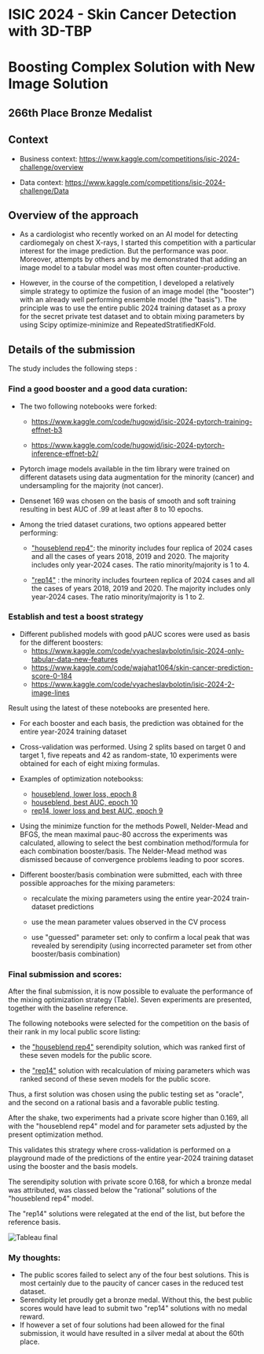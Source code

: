 # ISIC 2024 - Skin Cancer Detection with 3D-TBP
#  Boosting Complex Solution with New Image Solution 

## 266th Place Bronze Medalist

## Context

- Business context: https://www.kaggle.com/competitions/isic-2024-challenge/overview

- Data context: https://www.kaggle.com/competitions/isic-2024-challenge/Data

## Overview of the approach

-  As a cardiologist who recently worked on an AI model for detecting cardiomegaly on chest X-rays, I started this competition with a particular interest for the image prediction. But the performance was poor. Moreover, attempts by others and by me demonstrated that adding an image model to a tabular model was most often counter-productive.
 
 -  However, in the course of the competition, I developed a relatively simple strategy to optimize the fusion of an image model (the "booster") with an already well performing ensemble model (the "basis"). The principle was to use the entire public 2024 training dataset as a proxy for the secret private test dataset and to obtain mixing parameters by using Scipy optimize-minimize and RepeatedStratifiedKFold.
 
## Details of the submission

The study includes the following steps :

### Find a good booster and a good data curation:

   - The two following notebooks were forked:
   
     - https://www.kaggle.com/code/hugowjd/isic-2024-pytorch-training-effnet-b3

     - https://www.kaggle.com/code/hugowjd/isic-2024-pytorch-inference-effnet-b2/
  
  - Pytorch image models available in the tim library were trained on different datasets using data augmentation for the minority (cancer) and undersampling for the majority (not cancer).
 
  - Densenet 169 was chosen on the basis of smooth and soft training resulting in best AUC of .99 at least after 8 to 10 epochs.

  - Among the tried dataset curations, two options appeared better performing:

    - ["houseblend rep4"](https://github.com/pdc-quantum/isic-2024/blob/main/houseblend%20rep4%20densenet%20169%20training%20of%20zinneke%20picture.ipynb): the minority includes four replica of 2024 cases and all the cases of years 2018, 2019 and 2020. The majority includes only year-2024 cases. The ratio minority/majority is 1 to 4.
  

    - ["rep14"](https://github.com/pdc-quantum/isic-2024/blob/main/rep14%20densenet%20169%20training%20of%20zinneke%20picture.ipynb) :  the minority includes fourteen replica of 2024 cases and all the cases of years 2018, 2019 and 2020. The majority includes only year-2024 cases. The ratio minority/majority is 1 to 2.

   
### Establish and test a boost strategy

  - Different published models with good pAUC scores were used as basis for the different boosters:
    - https://www.kaggle.com/code/vyacheslavbolotin/isic-2024-only-tabular-data-new-features
    - https://www.kaggle.com/code/wajahat1064/skin-cancer-prediction-score-0-184
    - https://www.kaggle.com/code/vyacheslavbolotin/isic-2024-2-image-lines
   
Result using the latest of these notebooks are presented here.  
 
  - For each booster and each basis, the prediction was obtained for the entire year-2024 training dataset

  - Cross-validation was performed. Using 2 splits based on target 0 and target 1, five repeats and 42 as random-state, 10 experiments were obtained for each of eight mixing formulas.

  - Examples of optimization notebookss:
    -  [houseblend, lower loss, epoch 8](https://github.com/pdc-quantum/isic-2024/blob/main/nb4%20houseblend%20loss%20optimization%20ISIC%202024%20merge%20predictions%20tabular%20and%20image.ipynb)
    -  [houseblend, best AUC, epoch 10](https://github.com/pdc-quantum/isic-2024/blob/main/nb4%20houseblend%20auc%20optimization%20ISIC%202024%20merge%20predictions%20tabular%20and%20image.ipynb)
    -  [rep14, lower loss and best AUC, epoch 9](https://github.com/pdc-quantum/isic-2024/blob/main/nb4%20rep14%20optimization%20ISIC%202024%20merge%20predictions%20tabular%20and%20image.ipynb)
     
  - Using the minimize function for the methods Powell, Nelder-Mead and BFGS, the mean maximal pauc-80 accross the experiments was calculated, allowing to select the best combination method/formula for each combination booster/basis. The Nelder-Mead method was dismissed because of convergence problems leading to poor scores.
 
  - Different booster/basis combination were submitted,  each with three possible approaches for the mixing parameters:
     
     - recalculate the mixing parameters using the entire year-2024 train-dataset predictions
     
     - use the mean parameter values observed in the CV process
     
     - use "guessed" parameter set: only to confirm a local peak that was revealed by serendipity (using incorrected parameter set from other booster/basis combination)

 ### Final submission and scores:

   After the final submission, it is now possible to evaluate the  performance of the mixing optimization strategy (Table). Seven experiments are presented, together with the baseline reference. 
   
   The following notebooks were selected for the competition on the basis of their rank in my local public score listing:

   - the ["houseblend rep4"](https://github.com/pdc-quantum/isic-2024/blob/main/rank%205/ntb4-mix-d169-isic-2024-2-image-lines%20(3).ipynb) serendipity solution, which was ranked first of these seven models for the public score. 
  
   - the ["rep14"](https://github.com/pdc-quantum/isic-2024/blob/main/rank%206/ntb4-mix-d169-isic-2024-2-image-lines%20(4).ipynb) solution with recalculation of mixing parameters which was ranked second of these seven models for the public score.
  
   Thus, a first solution was chosen using the public testing set as "oracle", and the second on a rational basis and a favorable public testing.

   After the shake, two experiments  had  a private score higher than 0.169, all with the "houseblend rep4" model and for parameter sets adjusted by the present optimization method.

   This validates this strategy where cross-validation is performed on a playground made of the predictions of the entire year-2024 training dataset using the booster and the basis models.

   The serendipity solution with private score 0.168, for which a bronze medal was attributed, was classed below the "rational" solutions of the "houseblend rep4" model.

   The "rep14" solutions were relegated at the end of the list, but before the reference basis.
    

![Tableau final](https://github.com/user-attachments/assets/bb450a07-0122-4630-b71c-9986f6c3210c)



### My thoughts:

 - The public scores failed to select any of the four best solutions. This is most certainly due to the paucity of cancer cases in the reduced test dataset.
 - Serendipity let proudly get a bronze medal. Without this, the best public scores would have lead to submit two "rep14" solutions with no medal reward.
 - If however a set of four solutions had been allowed for the final submission, it would have resulted in a silver medal at about the 60th place.
  






